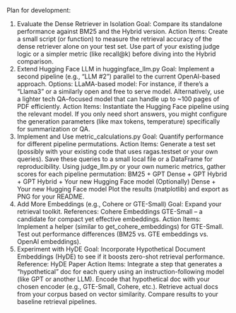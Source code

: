 Plan for development:

1. Evaluate the Dense Retriever in Isolation
Goal: Compare its standalone performance against BM25 and the Hybrid version.
Action Items:
Create a small script (or function) to measure the retrieval accuracy of the dense retriever alone on your test set.
Use part of your existing judge logic or a simpler metric (like recall@k) before diving into the Hybrid comparison.
2. Extend Hugging Face LLM in huggingface_llm.py
Goal: Implement a second pipeline (e.g., “LLM #2”) parallel to the current OpenAI-based approach.
Options:
LLaMA-based model: For instance, if there’s a “Llama3” or a similarly open and free to serve model.
Alternatively, use a lighter tech QA–focused model that can handle up to ~100 pages of PDF efficiently.
Action Items:
Instantiate the Hugging Face pipeline using the relevant model.
If you only need short answers, you might configure the generation parameters (like max tokens, temperature) specifically for summarization or QA.
3. Implement and Use metric_calculations.py
Goal: Quantify performance for different pipeline permutations.
Action Items:
Generate a test set (possibly with your existing code that uses ragas.testset or your own queries).
Save these queries to a small local file or a DataFrame for reproducibility.
Using judge_llm.py or your own numeric metrics, gather scores for each pipeline permutation:
BM25 + GPT
Dense + GPT
Hybrid + GPT
Hybrid + Your new Hugging Face model
(Optionally) Dense + Your new Hugging Face model
Plot the results (matplotlib) and export as PNG for your README.
4. Add More Embeddings (e.g., Cohere or GTE-Small)
Goal: Expand your retrieval toolkit.
References:
Cohere Embeddings
GTE-Small – a candidate for compact yet effective embeddings.
Action Items:
Implement a helper (similar to get_cohere_embeddings) for GTE-Small.
Test out performance differences (BM25 vs. GTE embeddings vs. OpenAI embeddings).
5. Experiment with HyDE
Goal: Incorporate Hypothetical Document Embeddings (HyDE) to see if it boosts zero-shot retrieval performance.
Reference: HyDE Paper
Action Items:
Integrate a step that generates a “hypothetical” doc for each query using an instruction-following model (like GPT or another LLM).
Encode that hypothetical doc with your chosen encoder (e.g., GTE-Small, Cohere, etc.).
Retrieve actual docs from your corpus based on vector similarity.
Compare results to your baseline retrieval pipelines.